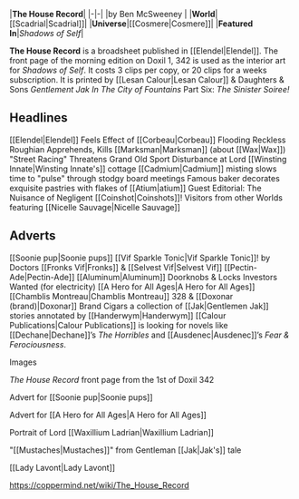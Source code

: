 |**The House Record**|
|-|-|
|by  Ben McSweeney |
|**World**|[[Scadrial\|Scadrial]]|
|**Universe**|[[Cosmere\|Cosmere]]|
|**Featured In**|*Shadows of Self*|

**The House Record** is a broadsheet published in [[Elendel\|Elendel]].
The front page of the morning edition on Doxil 1, 342 is used as the interior art for *Shadows of Self*. It costs 3 clips per copy, or 20 clips for a weeks subscription. It is printed by [[Lesan Calour\|Lesan Calour]] & Daughters & Sons
*Gentlement Jak In The City of Fountains* Part Six: *The Sinister Soiree!*

## Headlines
[[Elendel\|Elendel]] Feels Effect of [[Corbeau\|Corbeau]] Flooding
Reckless Roughian Apprehends, Kills [[Marksman\|Marksman]] (about [[Wax\|Wax]])
"Street Racing" Threatens Grand Old Sport
Disturbance at Lord [[Winsting Innate\|Winsting Innate's]] cottage
[[Cadmium\|Cadmium]] misting slows time to "pulse" through stodgy board meetings
Famous baker decorates exquisite pastries with flakes of [[Atium\|atium]]
Guest Editorial: The Nuisance of Negligent [[Coinshot\|Coinshots]]!
Visitors from other Worlds featuring [[Nicelle Sauvage\|Nicelle Sauvage]]
## Adverts

[[Soonie pup\|Soonie pups]]
[[Vif Sparkle Tonic\|Vif Sparkle Tonic]]! by Doctors [[Fronks Vif\|Fronks]] & [[Selvest Vif\|Selvest Vif]]
[[Pectin-Ade\|Pectin-Ade]]
[[Aluminum\|Aluminum]] Doorknobs & Locks
Investors Wanted (for electricity)
[[A Hero for All Ages\|A Hero for All Ages]]
[[Chamblis Montreau\|Chamblis Montreau]] 328 & [[Doxonar (brand)\|Doxonar]] Brand Cigars
a collection of [[Jak\|Gentlemen Jak]] stories annotated by [[Handerwym\|Handerwym]]
[[Calour Publications\|Calour Publications]] is looking for novels like [[Dechane\|Dechane]]’s *The Horribles* and [[Ausdenec\|Ausdenec]]’s *Fear & Ferociousness*.


Images



*The House Record* front page from the 1st of Doxil 342






Advert for [[Soonie pup\|Soonie pups]]






Advert for [[A Hero for All Ages\|A Hero for All Ages]]






Portrait of Lord [[Waxillium Ladrian\|Waxillium Ladrian]]






"[[Mustaches\|Mustaches]]" from Gentleman [[Jak\|Jak's]] tale






[[Lady Lavont\|Lady Lavont]]






https://coppermind.net/wiki/The_House_Record